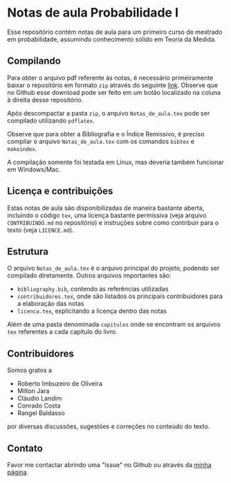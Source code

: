 # Notas de aula Probabilidade I

Esse repositório contém notas de aula para um primeiro curso de mestrado em probabilidade, assumindo conhecimento sólido em Teoria da Medida.

## Compilando

Para obter o arquivo pdf referente às notas, é necessário primeiramente baixar o repositório em formato `zip` através do seguinte [link](https://github.com/gutosurrex/curso_prob/archive/master.zip). Observe que no Github esse download pode ser feito em um botão localizado na coluna à direita desse repositório.

Após descompactar a pasta `zip`, o arquivo `Notas_de_aula.tex` pode ser compilado utilizando `pdflatex`.

Observe que para obter a Bibliografia e o Índice Remissivo, é preciso compilar o arquivo `Notas_de_aula.tex` com os comandos `bibtex` e `makeindex`.

A compilação somente foi testada em Linux, mas deveria também funcionar em Windows/Mac.

## Licença e contribuições

Estas notas de aula são disponibilizadas de maneira bastante aberta, incluindo o código `tex`, uma licença bastante permissiva (veja arquivo `CONTRIBUINDO.md` no repositório) e instruções sobre como contribuir para o texto (veja `LICENCE.md`).

## Estrutura

O arquivo `Notas_de_aula.tex` é o arquivo principal do projeto, podendo ser compilado diretamente. Outros arquivos importantes são:

* `bibliography.bib`, contendo as referências utilizadas
* `contribuidores.tex`, onde são listados os principais contribuidores para a elaboração das notas
* `licenca.tex`, explicitando a licença dentro das notas

Além de uma pasta denominada `capitulos` onde se encontram os arquivos `tex` referentes a cada capítulo do livro.

## Contribuidores

Somos gratos a

* Roberto Imbuzeiro de Oliveira
* Milton Jara
* Cláudio Landim
* Conrado Costa
* Rangel Baldasso

por diversas discussões, sugestões e correções no conteúdo do texto.

## Contato

Favor me contactar abrindo uma "Issue" no Github ou através da [minha página](http://w3.impa.br/~augusto).



